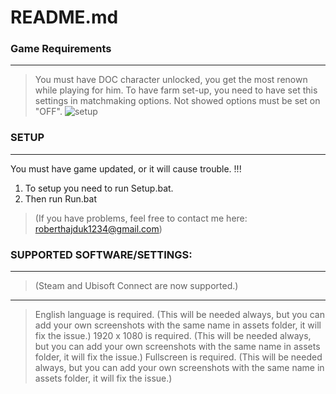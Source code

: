 # README.md

### Game Requirements
------------------
>You must have DOC character unlocked, you get the most renown while playing for him.
>To have farm set-up, you need to have set this settings in matchmaking options. Not showed options must be set on "OFF".
![setup](https://user-images.githubusercontent.com/48152410/139722773-dffd4175-f13a-4a01-bf09-c9f2f873fc0a.png)



### SETUP
------------------
You must have game updated, or it will cause trouble. !!!

1. To setup you need to run Setup.bat.
2. Then run Run.bat

>(If you have problems, feel free to contact me here: roberthajduk1234@gmail.com)



### SUPPORTED SOFTWARE/SETTINGS:
------------------

>(Steam and Ubisoft Connect are now supported.)
___
>English language is required. (This will be needed always, but you can add your own screenshots with the same name in assets folder, it will fix the issue.)
>1920 x 1080 is required. (This will be needed always, but you can add your own screenshots with the same name in assets folder, it will fix the issue.)
>Fullscreen is required. (This will be needed always, but you can add your own screenshots with the same name in assets folder, it will fix the issue.)
